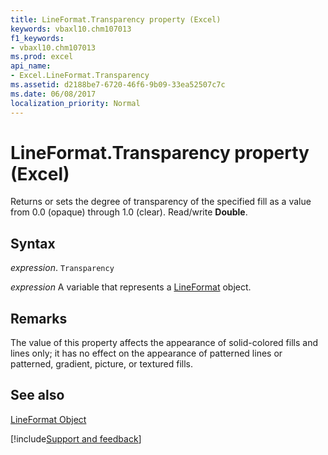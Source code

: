 ```yaml
---
title: LineFormat.Transparency property (Excel)
keywords: vbaxl10.chm107013
f1_keywords:
- vbaxl10.chm107013
ms.prod: excel
api_name:
- Excel.LineFormat.Transparency
ms.assetid: d2188be7-6720-46f6-9b09-33ea52507c7c
ms.date: 06/08/2017
localization_priority: Normal
---
```



# LineFormat.Transparency property (Excel)

Returns or sets the degree of transparency of the specified fill as a value from 0.0 (opaque) through 1.0 (clear). Read/write  **Double**.


## Syntax

_expression_. `Transparency`

_expression_ A variable that represents a [LineFormat](Excel.LineFormat.md) object.


## Remarks

The value of this property affects the appearance of solid-colored fills and lines only; it has no effect on the appearance of patterned lines or patterned, gradient, picture, or textured fills.


## See also


[LineFormat Object](Excel.LineFormat.md)

[!include[Support and feedback](~/includes/feedback-boilerplate.md)]